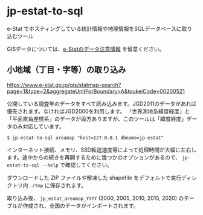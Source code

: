 # jp-estat-to-sql

e-Stat でホスティングしている統計情報や地理情報をSQLデータベースに取り込むツール

GISデータについては、[e-Statのデータ注意情報](https://www.e-stat.go.jp/help/data-definition-information/download) を留意ください。

## 小地域（丁目・字等）の取り込み

https://www.e-stat.go.jp/gis/statmap-search?page=1&type=2&aggregateUnitForBoundary=A&toukeiCode=00200521

公開している調査年のデータをすべて読み込みます。JGD2011のデータがあれば優先されます。なければJGD2000を利用します。
「世界測地系緯度経度」と「平面直角座標系」のデータが両方ありますが、このツールは「緯度経度」データのみ対応しています。

```shell
$ jp-estat-to-sql areamap "host=127.0.0.1 dbname=jp-estat"
```

インターネット接続、メモリ、SSD転送速度等によって処理時間が大幅に左右します。途中からの続きを再開するために幾つかのオプションがあるので、 `jp-estat-to-sql --help` で確認してください。

ダウンロードした ZIP ファイルや解凍した shapefile をデフォルトで実行ディレクトリ内 `./tmp` に保存されます。

取り込み後、 `jp_estat_areamap_YYYY` (2000, 2005, 2010, 2015, 2020) のテーブルが作成され、全国のデータがインポートされます。

